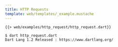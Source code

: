 ```yaml
---
title: HTTP Requests
template: web/templates/_example.mustache
---
```


<pre><code class="hljs dart">{{> web/examples/http_request/http_request.dart}}</code></pre>

```bash
$ dart http_request.dart
Dart Lang 1.2 Released : https://www.dartlang.org/
```
